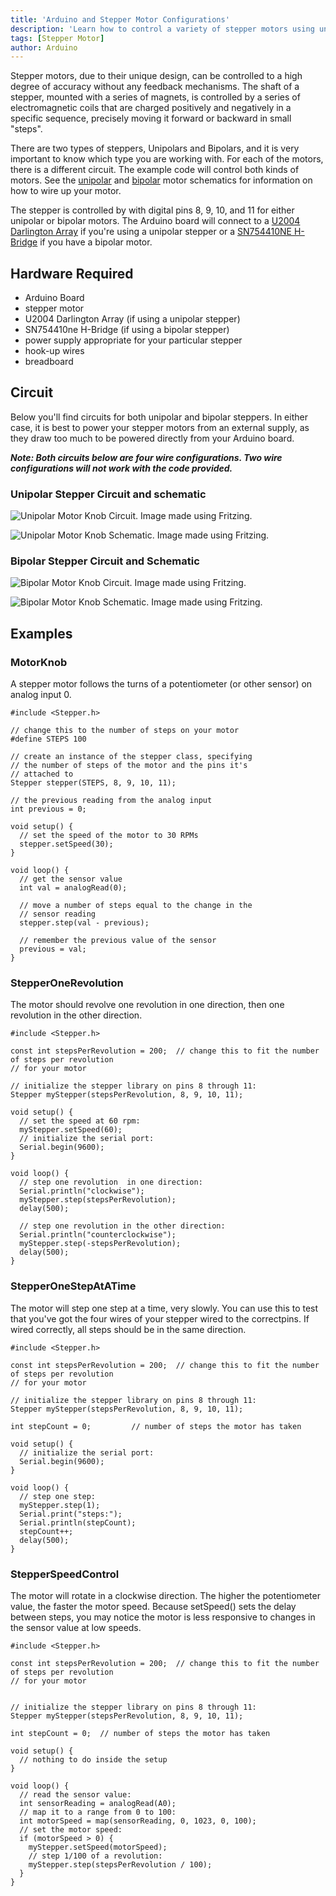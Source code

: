```yaml
---
title: 'Arduino and Stepper Motor Configurations'
description: 'Learn how to control a variety of stepper motors using unipolar / bipolar circuits with Arduino.'
tags: [Stepper Motor]
author: Arduino
---
```


Stepper motors, due to their unique design, can be controlled to a high degree of accuracy without any feedback mechanisms. The shaft of a stepper, mounted with a series of magnets, is controlled by a series of electromagnetic coils that are charged positively and negatively in a specific sequence, precisely moving it forward or backward in small "steps".

There are two types of steppers, Unipolars and Bipolars, and it is very important to know which type you are working with. For each of the motors, there is a different circuit. The example code will control both kinds of motors. See the  [unipolar](https://www.arduino.cc/en/Reference/StepperUnipolarCircuit) and [bipolar](https://www.arduino.cc/en/Reference/StepperBipolarCircuit) motor schematics for information on how to wire up your motor.

The stepper is controlled by with digital pins 8, 9, 10, and 11 for either unipolar or bipolar motors. The Arduino board will connect to a [U2004 Darlington Array](http://octopart.com/uln2004a-stmicroelectronics-4798) if you're using a unipolar stepper or a [SN754410NE H-Bridge](http://octopart.com/sn754410ne-texas+instruments-1320) if you have a bipolar motor.

## Hardware Required

- Arduino Board
- stepper motor
- U2004 Darlington Array (if using a unipolar stepper)
- SN754410ne H-Bridge (if using a bipolar stepper)
- power supply appropriate for your particular stepper
- hook-up wires
- breadboard
  
## Circuit

Below you'll find circuits for both unipolar and bipolar steppers. In either case, it is best to power your stepper motors from an external supply, as they draw too much to be powered directly from your Arduino board.

***Note: Both circuits below are four wire configurations. Two wire configurations will not work with the code provided.***

### Unipolar Stepper Circuit and schematic

![Unipolar Motor Knob Circuit. Image made using Fritzing.](assets/UnipolarKnob_bbsm.png)

![Unipolar Motor Knob Schematic. Image made using Fritzing.](assets/UnipolarKnob_schms.png)

### Bipolar Stepper Circuit and Schematic

![Bipolar Motor Knob Circuit. Image made using Fritzing.](assets/bipolarKnob_bbsm.png)

![Bipolar Motor Knob Schematic. Image made using Fritzing.](assets/bipolarKnob_schms.png)

## Examples

### MotorKnob

A stepper motor follows the turns of a potentiometer (or other sensor) on analog input 0.

```arduino
#include <Stepper.h>

// change this to the number of steps on your motor
#define STEPS 100

// create an instance of the stepper class, specifying
// the number of steps of the motor and the pins it's
// attached to
Stepper stepper(STEPS, 8, 9, 10, 11);

// the previous reading from the analog input
int previous = 0;

void setup() {
  // set the speed of the motor to 30 RPMs
  stepper.setSpeed(30);
}

void loop() {
  // get the sensor value
  int val = analogRead(0);

  // move a number of steps equal to the change in the
  // sensor reading
  stepper.step(val - previous);

  // remember the previous value of the sensor
  previous = val;
}
```

### StepperOneRevolution

The motor should revolve one revolution in one direction, then one revolution in the other direction.

```arduino
#include <Stepper.h>

const int stepsPerRevolution = 200;  // change this to fit the number of steps per revolution
// for your motor

// initialize the stepper library on pins 8 through 11:
Stepper myStepper(stepsPerRevolution, 8, 9, 10, 11);

void setup() {
  // set the speed at 60 rpm:
  myStepper.setSpeed(60);
  // initialize the serial port:
  Serial.begin(9600);
}

void loop() {
  // step one revolution  in one direction:
  Serial.println("clockwise");
  myStepper.step(stepsPerRevolution);
  delay(500);

  // step one revolution in the other direction:
  Serial.println("counterclockwise");
  myStepper.step(-stepsPerRevolution);
  delay(500);
}
```

### StepperOneStepAtATime

The motor will step one step at a time, very slowly.  You can use this to test that you've got the four wires of your stepper wired to the correctpins. If wired correctly, all steps should be in the same direction.

```arduino
#include <Stepper.h>

const int stepsPerRevolution = 200;  // change this to fit the number of steps per revolution
// for your motor

// initialize the stepper library on pins 8 through 11:
Stepper myStepper(stepsPerRevolution, 8, 9, 10, 11);

int stepCount = 0;         // number of steps the motor has taken

void setup() {
  // initialize the serial port:
  Serial.begin(9600);
}

void loop() {
  // step one step:
  myStepper.step(1);
  Serial.print("steps:");
  Serial.println(stepCount);
  stepCount++;
  delay(500);
}
```

### StepperSpeedControl

The motor will rotate in a clockwise direction. The higher the potentiometer value, the faster the motor speed. Because setSpeed() sets the delay between steps,
you may notice the motor is less responsive to changes in the sensor value at low speeds.

```arduino
#include <Stepper.h>

const int stepsPerRevolution = 200;  // change this to fit the number of steps per revolution
// for your motor


// initialize the stepper library on pins 8 through 11:
Stepper myStepper(stepsPerRevolution, 8, 9, 10, 11);

int stepCount = 0;  // number of steps the motor has taken

void setup() {
  // nothing to do inside the setup
}

void loop() {
  // read the sensor value:
  int sensorReading = analogRead(A0);
  // map it to a range from 0 to 100:
  int motorSpeed = map(sensorReading, 0, 1023, 0, 100);
  // set the motor speed:
  if (motorSpeed > 0) {
    myStepper.setSpeed(motorSpeed);
    // step 1/100 of a revolution:
    myStepper.step(stepsPerRevolution / 100);
  }
}
```